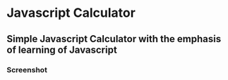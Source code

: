 # Javascript Calculator

## Simple Javascript Calculator with the emphasis of learning of Javascript

### Screenshot

